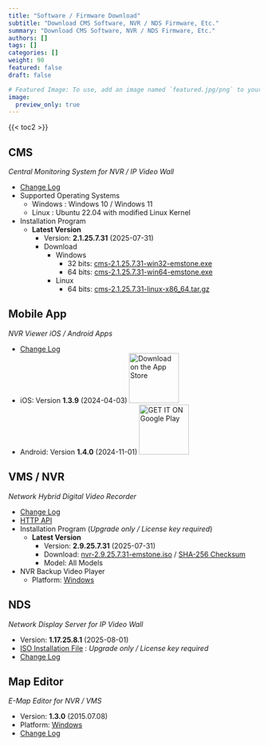 ```yaml
---
title: "Software / Firmware Download"
subtitle: "Download CMS Software, NVR / NDS Firmware, Etc."
summary: "Download CMS Software, NVR / NDS Firmware, Etc."
authors: []
tags: []
categories: []
weight: 90
featured: false
draft: false

# Featured Image: To use, add an image named `featured.jpg/png` to your page's folder.
image:
  preview_only: true
---
```


{{< toc2 >}}

## CMS

*Central Monitoring System for NVR / IP Video Wall*

- [Change Log](/docs/cms/changelog/cms21.html)
- Supported Operating Systems
  - Windows : Windows 10 / Windows 11
  - Linux : Ubuntu 22.04 with modified Linux Kernel
- Installation Program
  - **Latest Version**
    - Version: **2.1.25.7.31** (2025-07-31)
    - Download
      - Windows
        - 32 bits: [cms-2.1.25.7.31-win32-emstone.exe](https://www.emstone.com/data/cms/cms-2.1.25.7.31-win32-emstone.exe)
        - 64 bits: [cms-2.1.25.7.31-win64-emstone.exe](https://www.emstone.com/data/cms/cms-2.1.25.7.31-win64-emstone.exe)
      - Linux
        - 64 bits: [cms-2.1.25.7.31-linux-x86_64.tar.gz](https://www.emstone.com/data/cms/cms-2.1.25.7.31-linux-x86_64.tar.gz)

## Mobile App

*NVR Viewer iOS / Android Apps*

- [Change Log](/docs/nvr-viewer/ChangeLog.html)
- iOS: Version **1.3.9** (2024-04-03)
  <a href="https://apps.apple.com/kr/app/linux-nvr-mobile-viewer/id561848768" target="_blank"><img width="100px" src="/img/app-store-badge.png" alt="Download on the App Store" class="d-inline-block py-0 my-2"></a>
- Android: Version **1.4.0** (2024-11-01)
  <a href="https://play.google.com/store/apps/details?id=com.emstone.moview" target="_blank"><img width="100px" src="/img/google-play-badge.png" alt="GET IT ON Google Play" class="d-inline-block py-0 my-2"></a>

## VMS / NVR

*Network Hybrid Digital Video Recorder*

- [Change Log](/docs/dvr/changelog/nvr29.html)
- [HTTP API](/docs/dvr/http/)
- Installation Program (*Upgrade only / License key required*)
  - **Latest Version**
    - Version: **2.9.25.7.31** (2025-07-31)
    - Download: [nvr-2.9.25.7.31-emstone.iso](https://www.emstone.com/data/dvr/nvr-2.9.25.7.31-emstone.iso)
    / [SHA-256 Checksum](https://www.emstone.com/data/dvr/nvr-2.9.25.7.31-emstone.iso-sha256.txt)
    - Model: All Models
- NVR Backup Video Player
  - Platform: [Windows](https://www.emstone.com/data/nvrplay/nvrplay.exe)

## NDS

*Network Display Server for IP Video Wall*

- Version: **1.17.25.8.1** (2025-08-01)
- [ISO Installation File](https://www.emstone.com/data/nds/nds-1.17.25.8.1.iso)
   : *Upgrade only / License key required*
- [Change Log](/docs/nds/ChangeLog.html)

## Map Editor

*E-Map Editor for NVR / VMS*

- Version: **1.3.0** (2015.07.08)
- Platform: [Windows](https://www.emstone.com/data/vms/mapedit/vms-mapedit-1.3.0-win-ia32-20150708.zip)
- [Change Log](https://www.emstone.com/data/https://github.com/nvrsw/mapedit/blob/master/ChangeLog.md)

